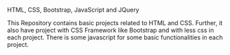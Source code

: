 HTML, CSS, Bootstrap, JavaScript and JQuery

This Repository contains basic projects related to HTML and CSS. Further, it also have project with CSS Framework like Bootstrap and with less css in each project. There is some javascript for some basic functionalities in each project. 

